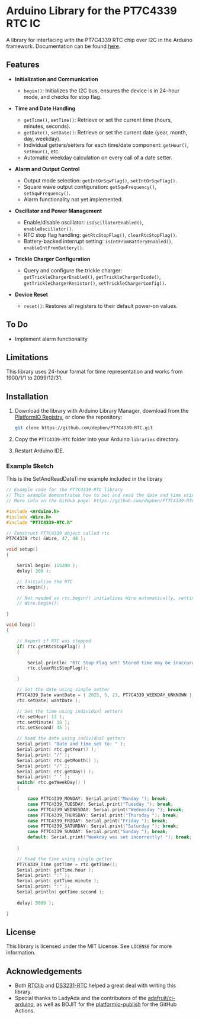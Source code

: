 # Arduino Library for the PT7C4339 RTC IC

A library for interfacing with the PT7C4339 RTC chip over I2C in the Arduino framework. Documentation can be found [here](https://depben.github.io/PT7C4339-RTC/).

## Features

- **Initialization and Communication**
  - `begin()`: Initializes the I2C bus, ensures the device is in 24-hour mode, and checks for stop flag.
  
- **Time and Date Handling**
  - `getTime()`, `setTime()`: Retrieve or set the current time (hours, minutes, seconds).
  - `getDate()`, `setDate()`: Retrieve or set the current date (year, month, day, weekday).
  - Individual getters/setters for each time/date component: `getHour()`, `setHour()`, etc.
  - Automatic weekday calculation on every call of a date setter.

- **Alarm and Output Control**
  - Output mode selection: `getIntOrSqwFlag()`, `setIntOrSqwFlag()`.
  - Square wave output configuration: `getSqwFrequency()`, `setSqwFrequency()`.
  - Alarm functionality not yet implemented.
  
- **Oscillator and Power Management**
  - Enable/disable oscillator: `isOscillatorEnabled()`, `enableOscillator()`.
  - RTC stop flag handling: `getRtcStopFlag()`, `clearRtcStopFlag()`.
  - Battery-backed interrupt setting: `isIntFromBatteryEnabled()`, `enableIntFromBattery()`.

- **Trickle Charger Configuration**
  - Query and configure the trickle charger: `getTrickleChargerEnabled()`, `getTrickleChargerDiode()`, `getTrickleChargerResistor()`, `setTrickleChargerConfig()`.

- **Device Reset**
  - `reset()`: Restores all registers to their default power-on values.

## To Do
- Implement alarm functionality

## Limitations
This library uses 24-hour format for time representation and works from 1900/1/1 to 2099/12/31.

## Installation

1. Download the library with Arduino Library Manager, download from the [PlatformIO Registry](https://registry.platformio.org/libraries/depben/PT7C4339-RTC), or clone the repository:
   ```bash
   git clone https://github.com/depben/PT7C4339-RTC.git
   ```

2. Copy the `PT7C4339-RTC` folder into your Arduino `libraries` directory.

3. Restart Arduino IDE.

### Example Sketch
  This is the SetAndReadDateTime example included in the library
```cpp
// Example code for the PT7C4339-RTC library
// This example demonstrates how to set and read the date and time using both induvidual and single setters/getters.
// More info on the GitHub page: https://github.com/depben/PT7C4339-RTC 

#include <Arduino.h>
#include <Wire.h>
#include "PT7C4339-RTC.h"

// Construct PT7C4339 object called rtc
PT7C4339 rtc( &Wire, 47, 48 );

void setup()
{

    Serial.begin( 115200 );
    delay( 200 );

    // Initialize the RTC
    rtc.begin();

    // Not needed as rtc.begin() initializes Wire automatically, setting the I2C frequency to 400kHz, but can be called if wanted
    // Wire.begin();

}

void loop()
{

    // Report if RTC was stopped
    if( rtc.getRtcStopFlag() )
    {

        Serial.println( "RTC Stop Flag set! Stored time may be inaccurate!" );
        rtc.clearRtcStopFlag();

    }

    // Set the date using single setter
    PT7C4339_Date wantDate = { 2025, 5, 23, PT7C4339_WEEKDAY_UNKNOWN };
    rtc.setDate( wantDate );

    // Set the time using individual setters
    rtc.setHour( 13 );
    rtc.setMinute( 30 );
    rtc.setSecond( 45 );

    // Read the date using individual getters
    Serial.print( "Date and time set to: " );
    Serial.print( rtc.getYear() );
    Serial.print( "/" );
    Serial.print( rtc.getMonth() );
    Serial.print( "/" );
    Serial.print( rtc.getDay() );
    Serial.print( " " );
    switch( rtc.getWeekDay() )
    {

        case PT7C4339_MONDAY: Serial.print("Monday "); break;
        case PT7C4339_TUESDAY: Serial.print("Tuesday "); break;
        case PT7C4339_WEDNESDAY: Serial.print("Wednesday "); break;
        case PT7C4339_THURSDAY: Serial.print("Thursday "); break;
        case PT7C4339_FRIDAY: Serial.print("Friday "); break;
        case PT7C4339_SATURDAY: Serial.print("Saturday "); break;
        case PT7C4339_SUNDAY: Serial.print("Sunday "); break;
        default: Serial.print("Weekday was set incorrectly! "); break;
    
    }

    // Read the time using single getter
    PT7C4339_Time gotTime = rtc.getTime();
    Serial.print( gotTime.hour );
    Serial.print( ":" );
    Serial.print( gotTime.minute );
    Serial.print( ":" );
    Serial.println( gotTime.second );
    
    delay( 5000 );

}
```

## License

This library is licensed under the MIT License. See `LICENSE` for more information.

## Acknowledgements

- Both [RTClib](https://github.com/adafruit/RTClib.git) and [DS3231-RTC](https://github.com/hasenradball/DS3231-RTC.git) helped a great deal with writing this library.
- Special thanks to LadyAda and the contributors of the [adafruit/ci-arduino](https://github.com/adafruit/ci-arduino), as well as BOJIT for the [platformio-publish](https://github.com/marketplace/actions/platformio-publish) for the GitHub Actions.